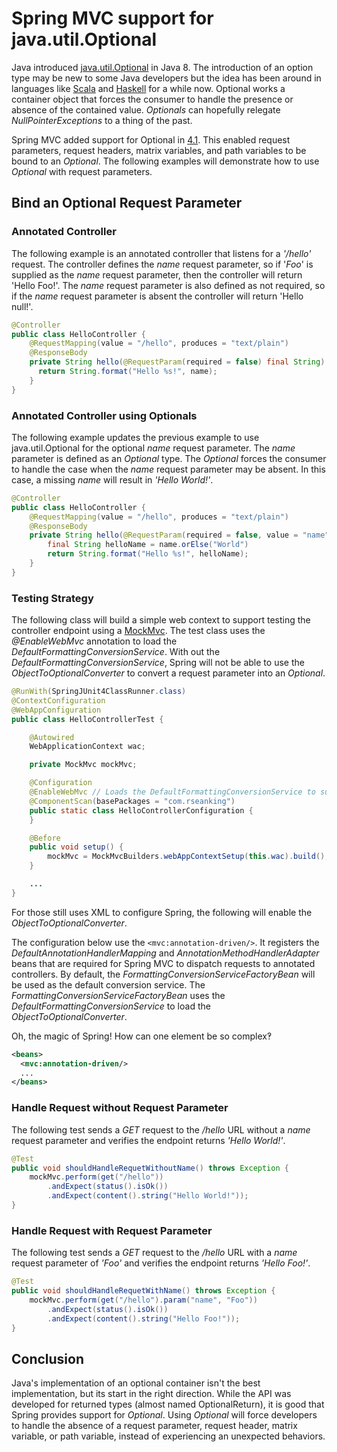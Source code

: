 # Spring MVC support for java.util.Optional

Java introduced [java.util.Optional](https://docs.oracle.com/javase/8/docs/api/java/util/Optional.html) in Java 8. The introduction of an option type may be new to some Java developers but the idea has been around in languages like [Scala](http://scala-lang.org) and [Haskell](https://www.haskell.org) for a while now. Optional works a container object that forces the consumer to handle the presence or absence of the contained value. _Optionals_ can hopefully relegate _NullPointerExceptions_ to a thing of the past.

Spring MVC added support for Optional in [4.1](https://spring.io/blog/2014/09/04/spring-framework-4-1-ga-is-here). This enabled request parameters, request headers, matrix variables, and path variables to be bound to an _Optional_. The following examples will demonstrate how to use _Optional_ with request parameters.

## Bind an Optional Request Parameter

### Annotated Controller
The following example is an annotated controller that listens for a _'/hello'_ request. The controller defines the _name_ request parameter, so if '_Foo_' is supplied as the _name_ request parameter, then the controller will return 'Hello Foo!'. The _name_ request parameter is also defined as not required, so if the _name_ request parameter is absent the controller will return 'Hello null!'.

```java
@Controller
public class HelloController {
    @RequestMapping(value = "/hello", produces = "text/plain")
    @ResponseBody
    private String hello(@RequestParam(required = false) final String) {
      return String.format("Hello %s!", name);
    }
}
```

### Annotated Controller using Optionals

The following example updates the previous example to use java.util.Optional for the optional _name_ request parameter. The _name_ parameter is defined as an _Optional_ type. The _Optional_ forces the consumer to handle the case when the _name_ request parameter may be absent. In this case, a missing _name_ will result in _'Hello World!'_.

```java
@Controller
public class HelloController {
    @RequestMapping(value = "/hello", produces = "text/plain")
    @ResponseBody
    private String hello(@RequestParam(required = false, value = "name") final Optional<String> name) {
        final String helloName = name.orElse("World")
        return String.format("Hello %s!", helloName);
    }
}

```

### Testing Strategy

The following class will build a simple web context to support testing the controller endpoint using a [MockMvc](https://docs.spring.io/spring/docs/current/javadoc-api/org/springframework/test/web/servlet/MockMvc.html). The test class uses the _@EnableWebMvc_ annotation to load the _DefaultFormattingConversionService_. With out the _DefaultFormattingConversionService_, Spring will not be able to use the _ObjectToOptionalConverter_ to convert a request parameter into an _Optional_.

```java
@RunWith(SpringJUnit4ClassRunner.class)
@ContextConfiguration
@WebAppConfiguration
public class HelloControllerTest {

    @Autowired
    WebApplicationContext wac;

    private MockMvc mockMvc;

    @Configuration
    @EnableWebMvc // Loads the DefaultFormattingConversionService to support binding to Optionals (ObjectToOptionalConverter)
    @ComponentScan(basePackages = "com.rseanking")
    public static class HelloControllerConfiguration {
    }

    @Before
    public void setup() {
        mockMvc = MockMvcBuilders.webAppContextSetup(this.wac).build();
    }

    ...
}
```

For those still uses XML to configure Spring, the following will enable the _ObjectToOptionalConverter_.

The configuration below use the ```<mvc:annotation-driven/>```.  It registers the _DefaultAnnotationHandlerMapping_ and _AnnotationMethodHandlerAdapter_ beans that are required for Spring MVC to dispatch requests to annotated controllers. By default, the _FormattingConversionServiceFactoryBean_ will be used as the default conversion service. The _FormattingConversionServiceFactoryBean_ uses the _DefaultFormattingConversionService_ to load the _ObjectToOptionalConverter_.

Oh, the magic of Spring! How can one element be so complex‽

```xml
<beans>
  <mvc:annotation-driven/>
  ...
</beans>
```

### Handle Request without Request Parameter
The following test sends a _GET_ request to the _/hello_ URL without a _name_ request parameter and verifies the endpoint returns _'Hello World!'_.

```java
@Test
public void shouldHandleRequetWithoutName() throws Exception {
    mockMvc.perform(get("/hello"))
        .andExpect(status().isOk())
        .andExpect(content().string("Hello World!"));
}
```

### Handle Request with Request Parameter
The following test sends a _GET_ request to the _/hello_ URL with a _name_ request parameter of _'Foo'_ and verifies the endpoint returns _'Hello Foo!'_.

```java
@Test
public void shouldHandleRequetWithName() throws Exception {
    mockMvc.perform(get("/hello").param("name", "Foo"))
        .andExpect(status().isOk())
        .andExpect(content().string("Hello Foo!"));
}
```

## Conclusion

Java's implementation of an optional container isn't the best implementation, but its start in the right direction. While the API was developed for returned types (almost named OptionalReturn), it is good that Spring provides support for _Optional_. Using _Optional_ will force developers to handle the absence of a request parameter, request header, matrix variable, or path variable, instead of experiencing an unexpected behaviors.
